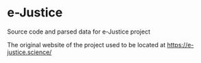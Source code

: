 # e-Justice
Source code and parsed data for e-Justice project

The original website of the project used to be located at https://e-justice.science/
